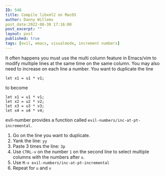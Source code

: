 ```yaml
---
ID: 548
title: Compile libxml2 on MacOS
author: Danny Willems
post_date:2022-08-30 17:16:00
post_excerpt: ""
layout: post
published: true
tags: [evil, emacs, visualmode, increment numbers]
---
```


It often happens you must use the multi column feature in Emacs/vim to modify
multiple lines at the same time on the same column. You may also need to increase on each line a number.
You want to duplicate the line
```
let x1 = u1 * v1;
```

to become
```
let x1 = u1 * v1;
let x2 = u2 * v2;
let x3 = u3 * v3;
let x4 = u4 * v4;
```

evil-number provides a function called `evil-numbers/inc-at-pt-incremental`.

1. Go on the line you want to duplicate.
2. Yank the line: `yy`
3. Paste 3 times the line: `3p`
4. Use `CTRL-v` on the number `1` on the second line to select multiple columns with the numbers after `x`.
5. Use `M-x evil-numbers/inc-at-pt-incremental`
6. Repeat for `u` and `v`
